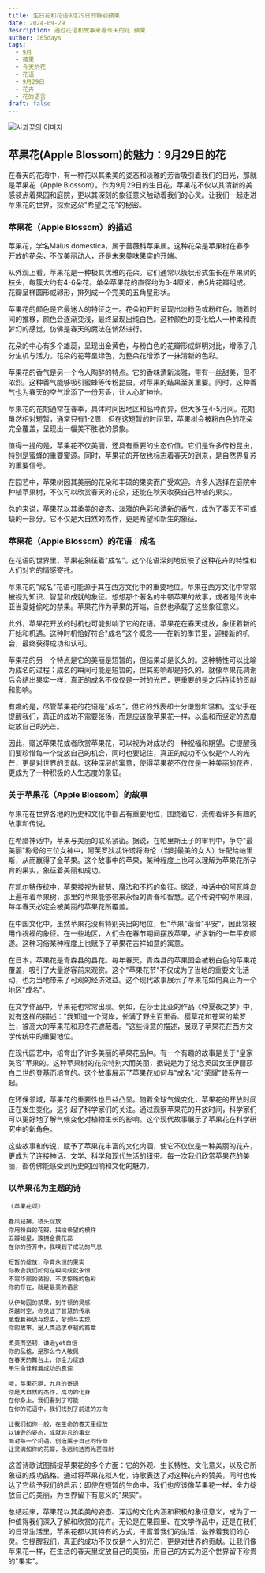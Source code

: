 ```yaml
---
title: 生日花和花语9月29日的特别蘋果
date: 2024-09-29
description: 通过花语和故事来看今天的花 蘋果
author: 365days
tags:
  - 9月
  - 蘋果
  - 今天的花
  - 花语
  - 9月29日
  - 花卉
  - 花的语言
draft: false
---
```



![사과꽃의 이미지](https://cdn.pixabay.com/photo/2022/05/03/14/50/flowers-7171863_1280.jpg#center)


## 苹果花(Apple Blossom)的魅力：9月29日的花

在春天的花海中，有一种花以其柔美的姿态和淡雅的芳香吸引着我们的目光，那就是苹果花（Apple Blossom）。作为9月29日的生日花，苹果花不仅以其清新的美感装点着果园和庭院，更以其深刻的象征意义触动着我们的心灵。让我们一起走进苹果花的世界，探索这朵"希望之花"的秘密。

### 苹果花（Apple Blossom）的描述

苹果花，学名Malus domestica，属于蔷薇科苹果属。这种花朵是苹果树在春季开放的花朵，不仅美丽动人，还是未来美味果实的开端。

从外观上看，苹果花是一种极其优雅的花朵。它们通常以簇状形式生长在苹果树的枝头，每簇大约有4-6朵花。单朵苹果花的直径约为3-4厘米，由5片花瓣组成。花瓣呈椭圆形或卵形，排列成一个完美的五角星形状。

苹果花的颜色是它最迷人的特征之一。花朵初开时呈现出淡粉色或粉红色，随着时间的推移，颜色会逐渐变浅，最终呈现出纯白色。这种颜色的变化给人一种柔和而梦幻的感觉，仿佛是春天的魔法在悄然进行。

花朵的中心有多个雄蕊，呈现出金黄色，与粉白色的花瓣形成鲜明对比，增添了几分生机与活力。花朵的花萼呈绿色，为整朵花增添了一抹清新的色彩。

苹果花的香气是另一个令人陶醉的特点。它的香味清新淡雅，带有一丝甜美，但不浓烈。这种香气能够吸引蜜蜂等传粉昆虫，对苹果的结果至关重要。同时，这种香气也为春天的空气增添了一份芳香，让人心旷神怡。

苹果花的花期通常在春季，具体时间因地区和品种而异，但大多在4-5月间。花期虽然相对短暂，通常只有1-2周，但在这短暂的时间里，苹果树会被粉白色的花朵完全覆盖，呈现出一幅美不胜收的景象。

值得一提的是，苹果花不仅美丽，还具有重要的生态价值。它们是许多传粉昆虫，特别是蜜蜂的重要蜜源。同时，苹果花的开放也标志着春天的到来，是自然界复苏的重要信号。

在园艺中，苹果树因其美丽的花朵和丰硕的果实而广受欢迎。许多人选择在庭院中种植苹果树，不仅可以欣赏春天的花朵，还能在秋天收获自己种植的果实。

总的来说，苹果花以其柔美的姿态、淡雅的色彩和清新的香气，成为了春天不可或缺的一部分。它不仅是大自然的杰作，更是希望和新生的象征。

### 苹果花（Apple Blossom）的花语：成名

在花语的世界里，苹果花象征着"成名"。这个花语深刻地反映了这种花卉的特性和人们对它的情感寄托。

苹果花的"成名"花语可能源于其在西方文化中的重要地位。苹果在西方文化中常常被视为知识、智慧和成就的象征。想想那个著名的牛顿苹果的故事，或者是传说中亚当夏娃偷吃的禁果。苹果花作为苹果的开端，自然也承载了这些象征意义。

此外，苹果花开放的时机也可能影响了它的花语。苹果花在春天绽放，象征着新的开始和机遇。这种时机恰好符合"成名"这个概念——在新的季节里，迎接新的机会，最终获得成功和认可。

苹果花的另一个特点是它的美丽是短暂的，但结果却是长久的。这种特性可以比喻为成名的过程：成名的瞬间可能是短暂的，但其影响却是持久的。就像苹果花凋谢后会结出果实一样，真正的成名不仅仅是一时的光芒，更重要的是之后持续的贡献和影响。

有趣的是，尽管苹果花的花语是"成名"，但它的外表却十分谦逊和温和。这似乎在提醒我们，真正的成功不需要张扬，而是应该像苹果花一样，以温和而坚定的态度绽放自己的光芒。

因此，赠送苹果花或者欣赏苹果花，可以视为对成功的一种祝福和期望。它提醒我们要珍惜每一个绽放自己的机会，同时也要记住，真正的成功不仅仅是个人的光芒，更是对世界的贡献。这种深层的寓意，使得苹果花不仅仅是一种美丽的花卉，更成为了一种积极的人生态度的象征。

### 关于苹果花（Apple Blossom）的故事

苹果花在世界各地的历史和文化中都占有重要地位，围绕着它，流传着许多有趣的故事和传说。

在希腊神话中，苹果与美丽的联系紧密。据说，在帕里斯王子的审判中，争夺"最美丽"称号的三位女神中，阿芙罗狄忒许诺将海伦（当时最美的女人）许配给帕里斯，从而赢得了金苹果。这个故事中的苹果，某种程度上也可以理解为苹果花所孕育的果实，象征着美丽和成功。

在凯尔特传统中，苹果被视为智慧、魔法和不朽的象征。据说，神话中的阿瓦隆岛上遍布着苹果树，那里的苹果能够带来永恒的青春和智慧。这个传说中的苹果园，每年春天必定会被美丽的苹果花所覆盖。

在中国文化中，虽然苹果花没有特别突出的地位，但"苹果"谐音"平安"，因此常被用作祝福的象征。在一些地区，人们会在春节期间摆放苹果，祈求新的一年平安顺遂。这种习俗某种程度上也赋予了苹果花吉祥如意的寓意。

在日本，苹果花是青森县的县花。每年春天，青森县的苹果园会被粉白色的苹果花覆盖，吸引了大量游客前来观赏。这个"苹果花节"不仅成为了当地的重要文化活动，也为当地带来了可观的经济效益。这个现代故事展示了苹果花如何真正为一个地区"成名"。

在文学作品中，苹果花也常常出现。例如，在莎士比亚的作品《仲夏夜之梦》中，就有这样的描述："我知道一个河岸，长满了野生百里香、樱草花和苍翠的紫罗兰，被高大的苹果花和忍冬花遮蔽着。"这些诗意的描述，展现了苹果花在西方文学传统中的重要地位。

在现代园艺中，培育出了许多美丽的苹果花品种。有一个有趣的故事是关于"皇家美容"苹果的。这种苹果树的花朵特别大而美丽，据说是为了纪念英国女王伊丽莎白二世的登基而培育的。这个故事展示了苹果花如何与"成名"和"荣耀"联系在一起。

在环保领域，苹果花的重要性也日益凸显。随着全球气候变化，苹果花的开放时间正在发生变化，这引起了科学家们的关注。通过观察苹果花的开放时间，科学家们可以更好地了解气候变化对植物生长的影响。这个现代故事展示了苹果花在科学研究中的新角色。

这些故事和传说，赋予了苹果花丰富的文化内涵，使它不仅仅是一种美丽的花卉，更成为了连接神话、文学、科学和现代生活的纽带。每一次我们欣赏苹果花的美丽，都仿佛能感受到历史的回响和文化的魅力。

### 以苹果花为主题的诗


```
《苹果花颂》

春风轻拂，枝头绽放
你用粉白的花瓣，描绘希望的模样
五瓣如星，簇拥金黄花蕊
在你的芬芳中，我嗅到了成功的气息

短暂的绽放，孕育永恒的果实
你教会我们如何在瞬间成就永恒
不需华丽的装扮，不求惊艳的色彩
你的存在，就是最美的语言

从伊甸园的禁果，到牛顿的灵感
跨越时空，你见证了智慧的传承
承载着神话与现实，梦想与实现
你的故事，是人类追求卓越的篇章

柔美而坚韧，谦逊yet自信
你的品格，是那么令人敬佩
在春天的舞台上，你全力绽放
用生命诠释着成功的真谛

哦，苹果花啊，九月的寄语
你是大自然的杰作，成功的化身
在你身上，我们看到了可能
在你的花语中，我们找到了前进的方向

让我们如你一般，在生命的春天里绽放
以谦逊的姿态，成就非凡的事业
面对每一个机遇，创造属于自己的传奇
让灵魂如你的花瓣，永远纯洁而光芒四射
```

这首诗歌试图捕捉苹果花的多个方面：它的外观、生长特性、文化意义，以及它所象征的成功品格。通过将苹果花拟人化，诗歌表达了对这种花卉的赞美，同时也传达了它给予我们的启示：即使在短暂的生命中，我们也应该像苹果花一样，全力绽放自己的美丽，为世界留下有意义的"果实"。

总结起来，苹果花以其柔美的姿态、深远的文化内涵和积极的象征意义，成为了一种值得我们深入了解和欣赏的花卉。无论是在果园里、在文学作品中，还是在我们的日常生活里，苹果花都以其特有的方式，丰富着我们的生活，滋养着我们的心灵。它提醒我们，真正的成功不仅仅是个人的光芒，更是对世界的贡献。让我们像苹果花一样，在生活的春天里绽放自己的美丽，用自己的方式为这个世界留下珍贵的"果实"。